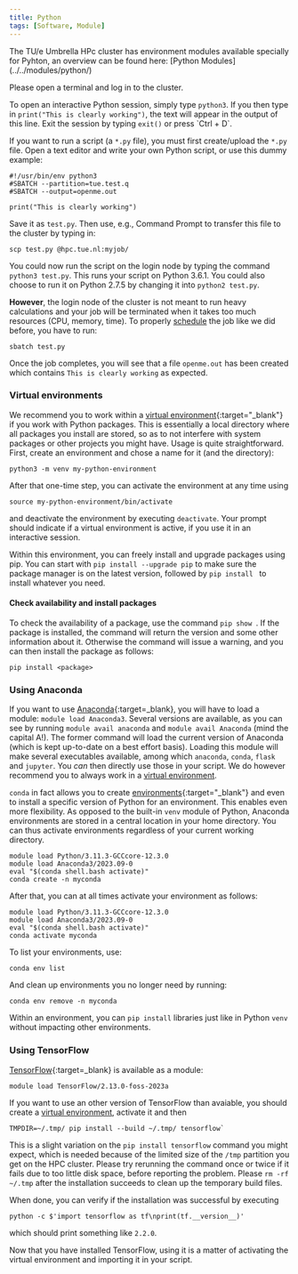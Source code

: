 ```yaml
---
title: Python
tags: [Software, Module]
---
```


The TU/e Umbrella HPc cluster has environment modules available specially for Pyhton, an overview can be found here: [Python Modules] (../../modules/python/) 

Please open a terminal and log in to the cluster.

To open an interactive Python session, simply type `python3`. If you
then type in `print("This is clearly working")`, the text will appear in
the output of this line. Exit the session by typing `exit()` or press
\`Ctrl + D\`.

If you want to run a script (a `*.py` file), you must first
create/upload the `*.py` file. Open a text editor and write your own
Python script, or use this dummy example:
```shell
#!/usr/bin/env python3
#SBATCH --partition=tue.test.q
#SBATCH --output=openme.out

print("This is clearly working")
```
Save it as `test.py`. Then use, e.g., Command Prompt to transfer this
file to the cluster by typing in:

`scp test.py `<yourid>`@hpc.tue.nl:myjob/`

You could now run the script on the login node by typing the command
`python3 test.py`. This runs your script on Python 3.6.1. You could also
choose to run it on Python 2.7.5 by changing it into `python2 test.py`.

**However**, the login node of the cluster is not meant to run heavy
calculations and your job will be terminated when it takes too much
resources (CPU, memory, time). To properly [schedule](../../steps/jobs/index.md) the job like
we did before, you have to run:

```shell
sbatch test.py
```

Once the job completes, you will see that a file `openme.out` has been
created which contains `This is clearly working` as expected.

### Virtual environments

We recommend you to work within a [virtual environment](https://packaging.python.org/guides/installing-using-pip-and-virtual-environments/){:target="_blank"}
if you work with Python packages. This is essentially a local directory
where all packages you install are stored, so as to not interfere with
system packages or other projects you might have. Usage is quite
straightforward. First, create an environment and chose a name for it
(and the directory):

`python3 -m venv my-python-environment`

After that one-time step, you can activate the environment at any time
using

`source my-python-environment/bin/activate`

and deactivate the environment by executing `deactivate`. Your prompt
should indicate if a virtual environment is active, if you use it in an
interactive session.

Within this environment, you can freely install and upgrade packages
using pip. You can start with `pip install --upgrade pip` to make sure
the package manager is on the latest version, followed by
`pip install `<package> to install whatever you need.

#### Check availability and install packages

To check the availability of a package, use the command
`pip show `<package>. If the package is installed, the command will
return the version and some other information about it. Otherwise the
command will issue a warning, and you can then install the package as
follows:

`pip install <package>`

### Using Anaconda

If you want to use [Anaconda](https://www.anaconda.com/){:target=_blank}, you
will have to load a module: `module load Anaconda3`. Several versions are
available, as you can see by running `module avail anaconda` and `module avail
Anaconda` (mind the capital A!). The former command will load the current
version of Anaconda (which is kept up-to-date on a best effort basis). Loading
this module will make several executables available, among which `anaconda`,
`conda`, `flask` and `jupyter`. You *can* then directly use those in your
script. We do however recommend you to always work in a
[virtual environment](#virtual-environments).

`conda` in fact allows you to create
[environments](https://docs.conda.io/projects/conda/en/latest/user-guide/tasks/manage-environments.html){:target="_blank"}
and even to install a specific version of Python for an environment.
This enables even more flexibility. As opposed to the built-in `venv`
module of Python, Anaconda environments are stored in a central location
in your home directory. You can thus activate environments regardless of
your current working directory.

```shell
module load Python/3.11.3-GCCcore-12.3.0 
module load Anaconda3/2023.09-0
eval "$(conda shell.bash activate)"
conda create -n myconda
```

After that, you can at all times activate your environment as follows:

```shell
module load Python/3.11.3-GCCcore-12.3.0 
module load Anaconda3/2023.09-0
eval "$(conda shell.bash activate)"
conda activate myconda
```

To list your environments, use:

```shell
conda env list
```

And clean up environments you no longer need by running:

```shell
conda env remove -n myconda
```

Within an environment, you can `pip install` libraries just like in
Python `venv` without impacting other environments.

### Using TensorFlow

[TensorFlow](https://www.tensorflow.org/){:target=_blank} is available as a module:

```shell
module load TensorFlow/2.13.0-foss-2023a 
```

If you want to use an other version of TensorFlow than avaiable, you should
create a [virtual environment](#virtual-environments),
activate it and then

```shell
TMPDIR=~/.tmp/ pip install --build ~/.tmp/ tensorflow`
```

This is a slight variation on the `pip install tensorflow` command you might
expect, which is needed because of the limited size of the `/tmp`
partition you get on the HPC cluster. Please try rerunning the command
once or twice if it fails due to too little disk space, before reporting
the problem. Please `rm -rf ~/.tmp` after the installation succeeds to
clean up the temporary build files.

When done, you can verify if the installation was successful by
executing

`python -c $'import tensorflow as tf\nprint(tf.__version__)'`

which should print something like `2.2.0`.

Now that you have installed TensorFlow, using it is a matter of
activating the virtual environment and importing it in your script.
